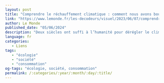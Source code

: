```yaml
---
layout: post
title: "Comprendre le réchauffement climatique : comment nous avons bouleversé la planète"
link: "https://www.lemonde.fr/les-decodeurs/visuel/2023/06/07/comprendre-le-rechauffement-comment-nous-avons-bouleverse-le-climat_6176490_4355770.html"
author: Le Monde
published_date: "05/06/2024"
description: "Deux siècles ont suffi à l’humanité pour dérégler le climat et enclencher une hausse des températures aux effets potentiellement dramatiques. Dans ce format visuel, « Le Monde » retrace cette évolution et les mécanismes à l’œuvre dans ce bouleversement."
language: fr
categories:
   - Liens
tags:
   - "écologie"
   - "société"
   - "consommation"
og-tags: "écologie, société, consommation"
permalink: /:categories/:year/:month/:day/:title/
---
```

